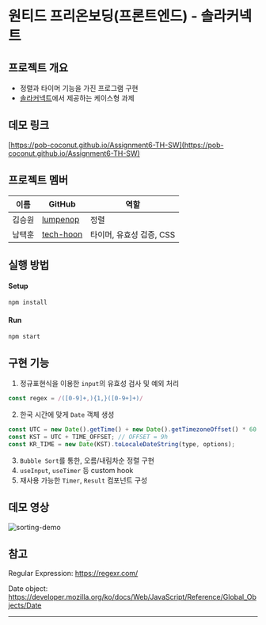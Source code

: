 # 원티드 프리온보딩(프론트엔드) - 솔라커넥트

## 프로젝트 개요
- 정렬과 타이머 기능을 가진 프로그램 구현
- [솔라커넥트](https://www.solarconnect.kr/)에서 제공하는 케이스형 과제

## 데모 링크
[https://pob-coconut.github.io/Assignment6-TH-SW](https://pob-coconut.github.io/Assignment6-TH-SW)

## 프로젝트 멤버

| 이름   | GitHub                                    | 역할 |
| ------ | ----------------------------------------- | ---- |
| 김승원 | [lumpenop](https://github.com/lumpenop)   | 정렬 |
| 남택훈 | [tech-hoon](https://github.com/tech-hoon) | 타이머, 유효성 검증, CSS|

## 실행 방법

#### Setup

`npm install`

#### Run

`npm start`

## 구현 기능
1. 정규표현식을 이용한 `input`의 유효성 검사 및 예외 처리
```javascript
const regex = /([0-9]+,){1,}([0-9+]+)/
```
2. 한국 시간에 맞게 `Date` 객체 생성 
```javascript
const UTC = new Date().getTime() + new Date().getTimezoneOffset() * 60 * 1000;
const KST = UTC + TIME_OFFSET; // OFFSET = 9h
const KR_TIME = new Date(KST).toLocaleDateString(type, options);
```
3. `Bubble Sort`를 통한, 오름/내림차순 정렬 구현 
4. `useInput`, `useTimer` 등 custom hook
5. 재사용 가능한 `Timer`, `Result` 컴포넌트 구성

## 데모 영상
![sorting-demo](https://user-images.githubusercontent.com/19265753/129859843-1e95a2e6-1f91-4644-b909-756087bebad4.gif)

## 참고
Regular Expression: https://regexr.com/

Date object: https://developer.mozilla.org/ko/docs/Web/JavaScript/Reference/Global_Objects/Date

---
